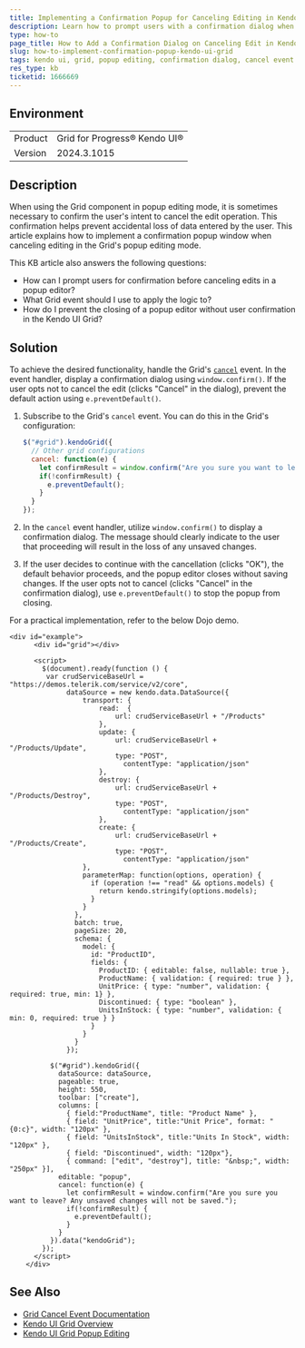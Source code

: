 ```yaml
---
title: Implementing a Confirmation Popup for Canceling Editing in Kendo UI Grid
description: Learn how to prompt users with a confirmation dialog when they attempt to cancel editing in the Kendo UI Grid's popup editing mode.
type: how-to
page_title: How to Add a Confirmation Dialog on Canceling Edit in Kendo UI Grid
slug: how-to-implement-confirmation-popup-kendo-ui-grid
tags: kendo ui, grid, popup editing, confirmation dialog, cancel event
res_type: kb
ticketid: 1666669
---
```


## Environment

<table>
<tbody>
<tr>
<td>Product</td>
<td>Grid for Progress® Kendo UI®</td>
</tr>
<tr>
<td>Version</td>
<td>2024.3.1015</td>
</tr>
</tbody>
</table>

## Description

When using the Grid component in popup editing mode, it is sometimes necessary to confirm the user's intent to cancel the edit operation. This confirmation helps prevent accidental loss of data entered by the user. This article explains how to implement a confirmation popup window when canceling editing in the Grid's popup editing mode.

This KB article also answers the following questions:
- How can I prompt users for confirmation before canceling edits in a popup editor?
- What Grid event should I use to apply the logic to?
- How do I prevent the closing of a popup editor without user confirmation in the Kendo UI Grid?

## Solution

To achieve the desired functionality, handle the Grid's [`cancel`](/api/javascript/ui/grid/events/cancel) event. In the event handler, display a confirmation dialog using `window.confirm()`. If the user opts not to cancel the edit (clicks "Cancel" in the dialog), prevent the default action using `e.preventDefault()`.

1. Subscribe to the Grid's `cancel` event. You can do this in the Grid's configuration:

   ```javascript
   $("#grid").kendoGrid({
     // Other grid configurations
     cancel: function(e) {
       let confirmResult = window.confirm("Are you sure you want to leave? Any unsaved changes will not be saved.");
       if(!confirmResult) {
         e.preventDefault();
       }
     }
   });
   ```

2. In the `cancel` event handler, utilize `window.confirm()` to display a confirmation dialog. The message should clearly indicate to the user that proceeding will result in the loss of any unsaved changes.

3. If the user decides to continue with the cancellation (clicks "OK"), the default behavior proceeds, and the popup editor closes without saving changes. If the user opts not to cancel (clicks "Cancel" in the confirmation dialog), use `e.preventDefault()` to stop the popup from closing.

For a practical implementation, refer to the below Dojo demo. 

```dojo
<div id="example">
      <div id="grid"></div>

      <script>
        $(document).ready(function () {
         var crudServiceBaseUrl = "https://demos.telerik.com/service/v2/core",
              dataSource = new kendo.data.DataSource({
                  transport: {
                      read:  {
                          url: crudServiceBaseUrl + "/Products"
                      },
                      update: {
                          url: crudServiceBaseUrl + "/Products/Update",
                          type: "POST",
                  		    contentType: "application/json"
                      },
                      destroy: {
                          url: crudServiceBaseUrl + "/Products/Destroy",
                          type: "POST",
                  		    contentType: "application/json"
                      },
                      create: {
                          url: crudServiceBaseUrl + "/Products/Create",
                          type: "POST",
                  		    contentType: "application/json"
                  },
                  parameterMap: function(options, operation) {
                    if (operation !== "read" && options.models) {
                      return kendo.stringify(options.models);
                    }
                  }
                },
                batch: true,
                pageSize: 20,
                schema: {
                  model: {
                    id: "ProductID",
                    fields: {
                      ProductID: { editable: false, nullable: true },
                      ProductName: { validation: { required: true } },
                      UnitPrice: { type: "number", validation: { required: true, min: 1} },
                      Discontinued: { type: "boolean" },
                      UnitsInStock: { type: "number", validation: { min: 0, required: true } }
                    }
                  }
                }
              });

          $("#grid").kendoGrid({
            dataSource: dataSource,
            pageable: true,
            height: 550,
            toolbar: ["create"],
            columns: [
              { field:"ProductName", title: "Product Name" },
              { field: "UnitPrice", title:"Unit Price", format: "{0:c}", width: "120px" },
              { field: "UnitsInStock", title:"Units In Stock", width: "120px" },
              { field: "Discontinued", width: "120px"},
              { command: ["edit", "destroy"], title: "&nbsp;", width: "250px" }],
            editable: "popup",
            cancel: function(e) {
              let confirmResult = window.confirm("Are you sure you want to leave? Any unsaved changes will not be saved.");
              if(!confirmResult) {
                e.preventDefault();
              }
            }
          }).data("kendoGrid");
        });
      </script>
    </div>
```
## See Also

- [Grid Cancel Event Documentation](/api/javascript/ui/grid/events/cancel)
- [Kendo UI Grid Overview](/controls/data-management/grid/overview)
- [Kendo UI Grid Popup Editing](/controls/grid/editing/popup)
